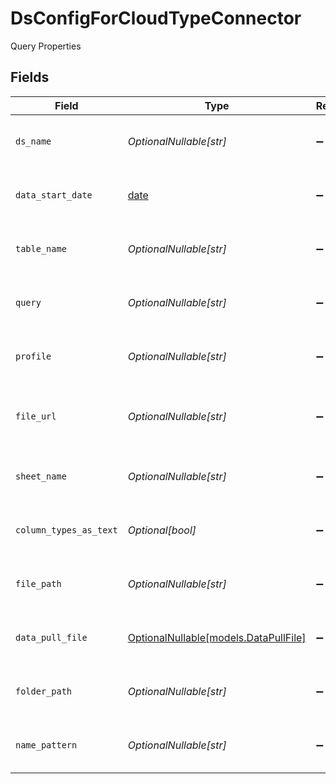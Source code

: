 # DsConfigForCloudTypeConnector

Query Properties


## Fields

| Field                                                                                                                               | Type                                                                                                                                | Required                                                                                                                            | Description                                                                                                                         | Example                                                                                                                             |
| ----------------------------------------------------------------------------------------------------------------------------------- | ----------------------------------------------------------------------------------------------------------------------------------- | ----------------------------------------------------------------------------------------------------------------------------------- | ----------------------------------------------------------------------------------------------------------------------------------- | ----------------------------------------------------------------------------------------------------------------------------------- |
| `ds_name`                                                                                                                           | *OptionalNullable[str]*                                                                                                             | :heavy_minus_sign:                                                                                                                  | Dataset's Name                                                                                                                      | {<br/>"summary": "Sample dataset name",<br/>"value": "test"<br/>}                                                                   |
| `data_start_date`                                                                                                                   | [date](https://docs.python.org/3/library/datetime.html#date-objects)                                                                | :heavy_minus_sign:                                                                                                                  | Data Start Date                                                                                                                     | {<br/>"summary": "Sample data start date",<br/>"value": "2021-01-01"<br/>}                                                          |
| `table_name`                                                                                                                        | *OptionalNullable[str]*                                                                                                             | :heavy_minus_sign:                                                                                                                  | Table Name                                                                                                                          | {<br/>"summary": "Sample table name",<br/>"value": "test"<br/>}                                                                     |
| `query`                                                                                                                             | *OptionalNullable[str]*                                                                                                             | :heavy_minus_sign:                                                                                                                  | Query for the dataset                                                                                                               | {<br/>"summary": "Sample query",<br/>"value": "select * from table"<br/>}                                                           |
| `profile`                                                                                                                           | *OptionalNullable[str]*                                                                                                             | :heavy_minus_sign:                                                                                                                  | Schema/Profile for the selected identity                                                                                            | {<br/>"summary": "Sample profile",<br/>"value": "dbo"<br/>}                                                                         |
| `file_url`                                                                                                                          | *OptionalNullable[str]*                                                                                                             | :heavy_minus_sign:                                                                                                                  | File URL                                                                                                                            | {<br/>"summary": "Sample file URL",<br/>"value": "https://drive.google.com/file/d/19ByEObwfwlHdzM3utK8u471jtPpYpaP1V/view?usp=drive_link"<br/>} |
| `sheet_name`                                                                                                                        | *OptionalNullable[str]*                                                                                                             | :heavy_minus_sign:                                                                                                                  | Google Sheet Name                                                                                                                   | {<br/>"summary": "Sample google sheet name",<br/>"value": "Sheet1"<br/>}                                                            |
| `column_types_as_text`                                                                                                              | *Optional[bool]*                                                                                                                    | :heavy_minus_sign:                                                                                                                  | Column Types as Text                                                                                                                | {<br/>"summary": "Column types as text",<br/>"value": true<br/>}                                                                    |
| `file_path`                                                                                                                         | *OptionalNullable[str]*                                                                                                             | :heavy_minus_sign:                                                                                                                  | File Path                                                                                                                           | {<br/>"summary": "Sample file path",<br/>"value": "./New/sftp_custom_pull/patterns/10.Nov.2022-RFIG.csv"<br/>}                      |
| `data_pull_file`                                                                                                                    | [OptionalNullable[models.DataPullFile]](../models/datapullfile.md)                                                                  | :heavy_minus_sign:                                                                                                                  | Data Pull File                                                                                                                      | {<br/>"summary": "Sample data pull file",<br/>"value": "Pull same file"<br/>}                                                       |
| `folder_path`                                                                                                                       | *OptionalNullable[str]*                                                                                                             | :heavy_minus_sign:                                                                                                                  | Folder Path                                                                                                                         | {<br/>"summary": "Sample folder path",<br/>"value": "./New/sftp_custom_pull/patterns"<br/>}                                         |
| `name_pattern`                                                                                                                      | *OptionalNullable[str]*                                                                                                             | :heavy_minus_sign:                                                                                                                  | Name Pattern                                                                                                                        | {<br/>"summary": "Sample name pattern",<br/>"value": "\u003cdd\u003e.\u003cmon\u003e.\u003cyyyy\u003e-RFIG.csv"<br/>}               |